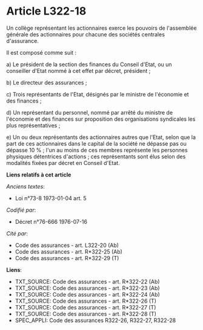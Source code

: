 # Article L322-18

Un collège représentant les actionnaires exerce les pouvoirs de l'assemblée générale des actionnaires pour chacune des
sociétés centrales d'assurance.

Il est composé comme suit :

a) Le président de la section des finances du Conseil d'Etat, ou un conseiller d'Etat nommé à cet effet par décret,
président ;

b) Le directeur des assurances ;

c) Trois représentants de l'Etat, désignés par le ministre de l'économie et des finances ;

d) Un représentant du personnel, nommé par arrêté du ministre de l'économie et des finances sur proposition des organisations
syndicales les plus représentatives ;

e) Un ou deux représentants des actionnaires autres que l'Etat, selon que la part de ces actionnaires dans le capital de la
société ne dépasse pas ou dépasse 10 % ; l'un au moins de ces membres représente les personnes physiques détentrices
d'actions ; ces représentants sont élus selon des modalités fixées par décret en Conseil d'Etat.

**Liens relatifs à cet article**

_Anciens textes_:

  - Loi n°73-8 1973-01-04 art. 5

_Codifié par_:

  - Décret n°76-666 1976-07-16

_Cité par_:

  - Code des assurances - art. L322-20 (Ab)
  - Code des assurances - art. R*322-25 (Ab)
  - Code des assurances - art. R*322-29 (T)

**Liens**:

  - TXT_SOURCE: Code des assurances - art. R*322-22 (Ab)
  - TXT_SOURCE: Code des assurances - art. R*322-23 (Ab)
  - TXT_SOURCE: Code des assurances - art. R*322-24 (Ab)
  - TXT_SOURCE: Code des assurances - art. R*322-26 (T)
  - TXT_SOURCE: Code des assurances - art. R*322-27 (T)
  - TXT_SOURCE: Code des assurances - art. R*322-28 (T)
  - SPEC_APPLI: Code des assurances R322-26, R322-27, R322-28
